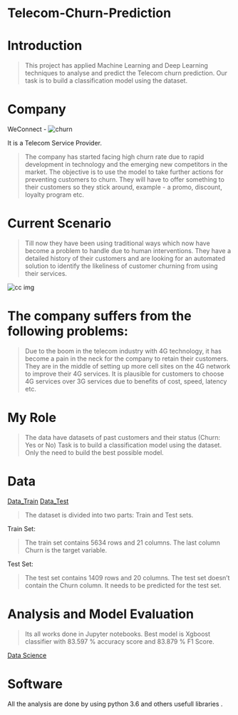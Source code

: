 # Telecom-Churn-Prediction
# Introduction
>This project has applied Machine Learning and Deep Learning techniques to analyse and predict the Telecom churn prediction. Our task is to build a classification model using the dataset.

# Company
WeConnect - ![churn](https://user-images.githubusercontent.com/114226899/226097789-cbf28d4f-e71c-4308-847c-1e5d72ca7761.png)

 It is a Telecom Service Provider.
>The company has started facing high churn rate due to rapid development in technology and the emerging new competitors in the market.
>The objective is to use the model to take further actions for preventing customers to churn.
>They will have to offer something to their customers so they stick around, example - a promo, discount, loyalty program etc.

# Current Scenario

>Till now they have been using traditional ways which now have become a problem to handle due to human interventions.
>They have a detailed history of their customers and are looking for an automated solution to identify the likeliness of customer churning from using their services.

![cc img](https://user-images.githubusercontent.com/114226899/226098173-d352d979-f0ce-49cc-87d8-e901291366a3.jpeg)

# The company suffers from the following problems:

>Due to the boom in the telecom industry with 4G technology, it has become a pain in the neck for the company to retain their customers.
>They are in the middle of setting up more cell sites on the 4G network to improve their 4G services.
>It is plausible for customers to choose 4G services over 3G services due to benefits of cost, speed, latency etc.

# My Role

>The data have datasets of past customers and their status (Churn: Yes or No)
>Task is to build a classification model using the dataset.
>Only the need to build the best possible model.

# Data 

[Data_Train](https://github.com/imhsv/Telecom-Churn-Prediction/blob/main/Churn_train.csv)
[Data_Test](https://github.com/imhsv/Telecom-Churn-Prediction/blob/main/Churn_test.csv)

>The dataset is divided into two parts: Train and Test sets.

Train Set:
>The train set contains 5634 rows and 21 columns.
>The last column Churn is the target variable.

Test Set:
>The test set contains 1409 rows and 20 columns.
>The test set doesn’t contain the Churn column.
>It needs to be predicted for the test set.

# Analysis and Model Evaluation
> Its all works done in Jupyter notebooks.
> Best model is Xgboost classifier with 83.597 % accuracy score and 	83.879 % F1 Score.
 
 [Data Science](https://github.com/imhsv/Telecom-Churn-Prediction/blob/main/telecomeChurn.ipynb)

# Software
All the analysis are done by using python 3.6 and others usefull libraries .

